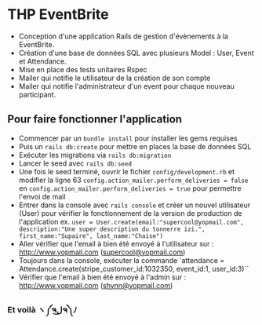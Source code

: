 # THP EventBrite

- Conception d'une application Rails de gestion d'évènements à la EventBrite.
- Création d'une base de données SQL avec plusieurs Model : User, Event et Attendance.
- Mise en place des tests unitaires Rspec
- Mailer qui notifie le utilisateur de la création de son compte
- Mailer qui notifie l'administrateur d'un event pour chaque nouveau participant.

## Pour faire fonctionner l'application

- Commencer par un `bundle install` pour installer les gems requises
- Puis un `rails db:create` pour mettre en places la base de données SQL
- Exécuter les migrations via `rails db:migration`
- Lancer le seed avec `rails db:seed`
- Une fois le seed terminé, ouvrir le fichier `config/development.rb` et modifier la ligne 63 `config.action_mailer.perform_deliveries = false` en `config.action_mailer.perform_deliveries = true` pour permettre l'envoi de mail
- Entrer dans la console avec `rails console` et créer un nouvel utilisateur (User) pour vérifier le fonctionnement de la version de production de l'application
ex. `user = User.create(email:"supercool@yopmail.com", description:"Une super description du tonnerre izi.", first_name:"Supaire", last_name:"Chaise")`
- Aller vérifier que l'email à bien été envoyé à l'utilisateur sur : http://www.yopmail.com (supercool@yopmail.com)
- Toujours dans la console, exécuter la commande `attendance = Attendance.create(stripe_customer_id:1032350, event_id:1, user_id:3)``
- Vérifier que l'email à bien été envoyé à l'admin sur : http://www.yopmail.com (shynn@yopmail.com)

### Et voilà ヽ༼ຈل͜ຈ༽ﾉ


